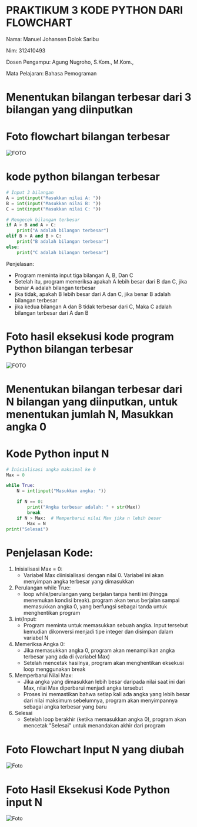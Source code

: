 # PRAKTIKUM 3 KODE PYTHON DARI FLOWCHART

Nama: Manuel Johansen Dolok Saribu

Nim: 312410493

Dosen Pengampu: Agung Nugroho, S.Kom., M.Kom.,

Mata Pelajaran: Bahasa Pemograman

# Menentukan bilangan terbesar dari 3 bilangan yang diinputkan
# Foto flowchart bilangan terbesar
![FOTO](https://github.com/Manueljds2311105/foto/blob/b58f66cd98a9ae7600651efe368eeed0606ac030/flowchart%203%20bilangan.png)

# kode python bilangan terbesar
```python
# Input 3 bilangan 
A = int(input("Masukkan nilai A: "))
B = int(input("Masukkan nilai B: "))
C = int(input("Masukkan nilai C: "))

# Mengecek bilangan terbesar
if A > B and A > C:
    print("A adalah bilangan terbesar")
elif B > A and B > C:
    print("B adalah bilangan terbesar")
else:
    print("C adalah bilangan terbesar")
```
Penjelasan:
- Program meminta input tiga bilangan A, B, Dan C
- Setelah itu, program memeriksa apakah A lebih besar dari B dan C, jika benar A adalah bilangan terbesar
- jika tidak, apakah B lebih besar dari A dan C, jika benar B adalah bilangan terbesar
- jika kedua bilangan A dan B tidak terbesar dari C, Maka C adalah bilangan terbesar dari A dan B

# Foto hasil eksekusi kode program Python bilangan terbesar
![FOTO](https://github.com/Manueljds2311105/foto/blob/7d94df2e010063d003095b5f4a2603a425215718/Hasil%20kode%203%20bilangan.png)
  
# Menentukan bilangan terbesar dari N bilangan yang diinputkan, untuk menentukan jumlah N, Masukkan angka 0
# Kode Python input N

```python
# Inisialisasi angka maksimal ke 0  
Max = 0

while True:
    N = int(input("Masukkan angka: "))

    if N == 0:
        print("Angka terbesar adalah: " + str(Max))
        break
    if N > Max:  # Memperbarui nilai Max jika n lebih besar
        Max = N
print("Selesai")
```

# Penjelasan Kode:
1. Inisialisasi Max = 0:
    - Variabel Max diinisialisasi dengan nilai 0. Variabel ini akan menyimpan angka terbesar yang dimasukkan
2. Perulangan while True:
    - loop while/perulangan yang berjalan tanpa henti ini (hingga menemukan kondisi break). program akan terus berjalan sampai memasukkan angka 0, yang berfungsi sebagai tanda untuk menghentikan program
3. int(Input:
    - Program meminta untuk memasukkan sebuah angka. Input tersebut kemudian dikonversi menjadi tipe integer dan disimpan dalam variabel N
4. Memeriksa Angka 0:
    - Jika memasukkan angka 0, program akan menampilkan angka terbesar yang ada di (variabel Max)
    - Setelah mencetak hasilnya, program akan menghentikan eksekusi loop menggunakan break
6. Memperbarui Nilai Max:
    - Jika angka yang dimasukkan lebih besar daripada nilai saat ini dari Max, nilai Max diperbarui menjadi angka tersebut
    - Proses ini memastikan bahwa setiap kali ada angka yang lebih besar dari nilai maksimum sebelumnya, program akan menyimpannya sebagai angka terbesar yang baru
7. Selesai
    - Setelah loop berakhir (ketika memasukkan angka 0), program akan mencetak "Selesai" untuk menandakan akhir dari program

# Foto Flowchart Input N yang diubah
![Foto](https://github.com/Manueljds2311105/foto/blob/b58f66cd98a9ae7600651efe368eeed0606ac030/Flowchart%20input%200.png)

# Foto Hasil Eksekusi Kode Python input N
![Foto](https://github.com/Manueljds2311105/foto/blob/b58f66cd98a9ae7600651efe368eeed0606ac030/Hasil%20eksekusi%20kode%20python.png)
